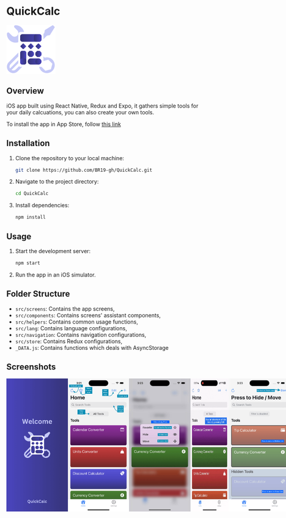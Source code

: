 
# QuickCalc
<img src="https://github.com/BR19-gh/QuickCalc/blob/master/assets/symbol.png" alt="Icon" width="128" height="128">

## Overview

iOS app built using React Native, Redux and Expo, it gathers simple tools for your daily calcuations, you can also create your own tools.

To install the app in App Store, follow [this link](https://apps.apple.com/app/id6502615780)
## Installation

1. Clone the repository to your local machine:

   ```bash
   git clone https://github.com/BR19-gh/QuickCalc.git
   ```

2. Navigate to the project directory:

   ```bash
   cd QuickCalc
   ```

3. Install dependencies:

   ```bash
   npm install
   ```

## Usage

1. Start the development server:

   ```bash
   npm start
   ```

2. Run the app in an iOS simulator.

## Folder Structure

- `src/screens`: Contains the app screens,
- `src/components`: Contains screens' assistant components,
- `src/helpers`: Contains common usage functions,
- `src/lang`: Contains language configurations,
- `src/navigation`: Contains navigation configurations,
- `src/store`: Contains Redux configurations,
- `_DATA.js`: Contains functions which deals with AsyncStorage

## Screenshots
<div
   style="display: flex;"
   >
<img src="https://github.com/BR19-gh/QuickCalc/blob/master/walkthro_en/welcome.png" width="160.5" hight="347.25" alt="welcome">
<img src="https://github.com/BR19-gh/QuickCalc/blob/master/walkthro_en/home.png" width="160.5" hight="347.25" alt="home page">
<img src="https://github.com/BR19-gh/QuickCalc/blob/master/walkthro_en/home_menu.png" width="160.5" hight="347.25" alt="menu">
<img src="https://github.com/BR19-gh/QuickCalc/blob/master/walkthro_en/edit.gif" width="20%" hight="20%" alt="edit page">
<img src="https://github.com/BR19-gh/QuickCalc/blob/master/walkthro_en/hidden.png" width="160.5" hight="347.25" alt="hidden list">
<img src="https://github.com/BR19-gh/QuickCalc/blob/master/walkthro_en/home_swipe.gif" width="20%" hight="20%" alt="swipe action">
<img src="https://github.com/BR19-gh/QuickCalc/blob/master/walkthro_en/settings.png" width="160.5" hight="347.25" alt="settings page">
</div>



